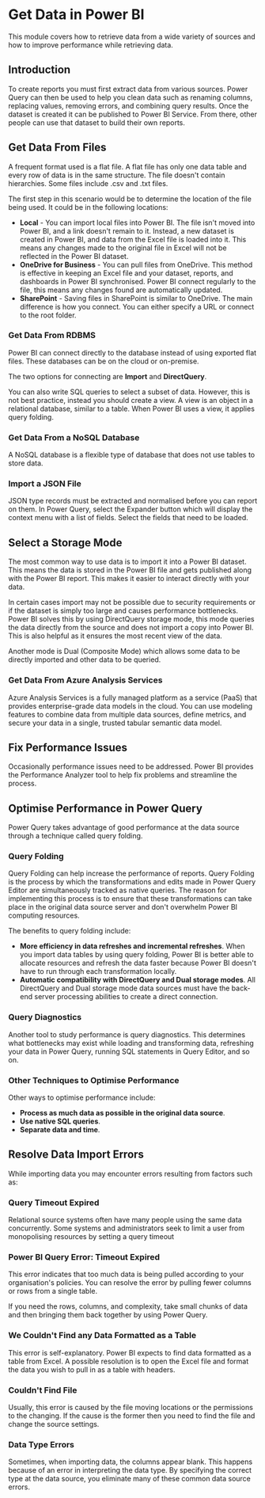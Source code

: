 # **Get Data in Power BI**
This module covers how to retrieve data from a wide variety of sources and how to
improve performance while retrieving data. 

## **Introduction**
To create reports you must first extract data from various sources. Power Query
can then be used to help you clean data such as renaming columns, replacing values,
removing errors, and combining query results. Once the dataset is created it can be
published to Power BI Service. From there, other people can use that dataset to
build their own reports. 

## **Get Data From Files**
A frequent format used is a flat file. A flat file has only one data table and every
row of data is in the same structure. The file doesn't contain hierarchies. Some files
include .csv and .txt files.

The first step in this scenario would be to determine the location of the file being
used. It could be in the following locations:
* **Local** - You can import local files into Power BI. The file isn't moved into Power BI,
and a link doesn't remain to it. Instead, a new dataset is created in Power BI, and data 
from the Excel file is loaded into it. This means any changes made to the original file 
in Excel will not be reflected in the Power BI dataset. 
* **OneDrive for Business** - You can pull files from OneDrive. This method is effective
in keeping an Excel file and your dataset, reports, and dashboards in Power BI
synchronised. Power BI connect regularly to the file, this means any changes found are
automatically updated. 
* **SharePoint** - Saving files in SharePoint is similar to OneDrive. The main difference
is how you connect. You can either specify a URL or connect to the root folder.

### **Get Data From RDBMS**
Power BI can connect directly to the database instead of using exported flat files. 
These databases can be on the cloud or on-premise. 

The two options for connecting are **Import** and **DirectQuery**.

You can also write SQL queries to select a subset of data. However, this is not best
practice, instead you should create a view. A view is an object in a relational 
database, similar to a table. When Power BI uses a view, it applies query folding.

### **Get Data From a NoSQL Database**
A NoSQL database is a flexible type of database that does not use tables to store data.

### **Import a JSON File**
JSON type records must be extracted and normalised before you can report on them. 
In Power Query, select the Expander button which will display the context menu
with a list of fields. Select the fields that need to be loaded. 

## **Select a Storage Mode**
The most common way to use data is to import it into a Power BI dataset. This means
the data is stored in the Power BI file and gets published along with the Power BI
report. This makes it easier to interact directly with your data. 

In certain cases import may not be possible due to security requirements or if the
dataset is simply too large and causes performance bottlenecks. Power BI solves
this by using DirectQuery storage mode, this mode queries the data directly from
the source and does not import a copy into Power BI. This is also helpful as it
ensures the most recent view of the data. 

Another mode is Dual (Composite Mode) which allows some data to be directly
imported and other data to be queried. 

### **Get Data From Azure Analysis Services**
Azure Analysis Services is a fully managed platform as a service (PaaS) that
provides enterprise-grade data models in the cloud. You can use modeling
features to combine data from multiple data sources, define metrics, and
secure your data in a single, trusted tabular semantic data model. 

## **Fix Performance Issues**
Occasionally performance issues need to be addressed. Power BI provides
the Performance Analyzer tool to help fix problems and streamline the process.

## **Optimise Performance in Power Query**
Power Query takes advantage of good performance at the data source through
a technique called query folding.

### **Query Folding**
Query Folding can help increase the performance of reports. Query Folding is the
process by which the transformations and edits made in Power Query Editor are
simultaneously tracked as native queries. The reason for implementing this process
is to ensure that these transformations can take place in the original data source
server and don't overwhelm Power BI computing resources. 

The benefits to query folding include:
* **More efficiency in data refreshes and incremental refreshes**. When you import
data tables by using query folding, Power BI is better able to allocate resources
and refresh the data faster because Power BI doesn't have to run through each
transformation locally. 
* **Automatic compatibility with DirectQuery and Dual storage modes**. All
DirectQuery and Dual storage mode data sources must have the back-end server
processing abilities to create a direct connection. 

### **Query Diagnostics**
Another tool to study performance is query diagnostics. This determines what
bottlenecks may exist while loading and transforming data, refreshing your data
in Power Query, running SQL statements in Query Editor, and so on. 

### **Other Techniques to Optimise Performance**
Other ways to optimise performance include:
* **Process as much data as possible in the original data source**.
* **Use native SQL queries**. 
* **Separate data and time**. 

## **Resolve Data Import Errors**
While importing data you may encounter errors resulting from factors such as:

### **Query Timeout Expired**
Relational source systems often have many people using the same data concurrently.
Some systems and administrators seek to limit a user from monopolising resources by
setting a query timeout 

### **Power BI Query Error: Timeout Expired**
This error indicates that too much data is being pulled according to your organisation's
policies. You can resolve the error by pulling fewer columns or rows from a single
table.

If you need the rows, columns, and complexity, take small chunks of data and then
bringing them back together by using Power Query.

### **We Couldn't Find any Data Formatted as a Table**
This error is self-explanatory. Power BI expects to find data formatted as a table
from Excel. A possible resolution is to open the Excel file and format the data you
wish to pull in as a table with headers.

### **Couldn't Find File**
Usually, this error is caused by the file moving locations or the permissions to the
changing. If the cause is the former then you need to find the file and change the
source settings.

### **Data Type Errors**
Sometimes, when importing data, the columns appear blank. This happens because of an
error in interpreting the data type. By specifying the correct type at the data source,
you eliminate many of these common data source errors.
